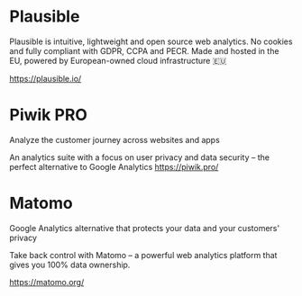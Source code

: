 # Plausible


Plausible is intuitive, lightweight and open source web analytics. No cookies and fully compliant with GDPR, CCPA and PECR. Made and hosted in the EU, powered by European-owned cloud infrastructure 🇪🇺 
 
https://plausible.io/


# Piwik PRO

Analyze the customer journey across websites and apps

An analytics suite with a focus on user privacy and data security
– the perfect alternative to Google Analytics
https://piwik.pro/



# Matomo


Google Analytics alternative that protects your data and your customers' privacy

Take back control with Matomo – a powerful web analytics platform that gives you 100% data ownership.

https://matomo.org/